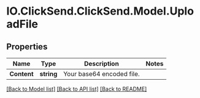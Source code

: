 # IO.ClickSend.ClickSend.Model.UploadFile
## Properties

Name | Type | Description | Notes
------------ | ------------- | ------------- | -------------
**Content** | **string** | Your base64 encoded file. | 

[[Back to Model list]](../README.md#documentation-for-models) [[Back to API list]](../README.md#documentation-for-api-endpoints) [[Back to README]](../README.md)

